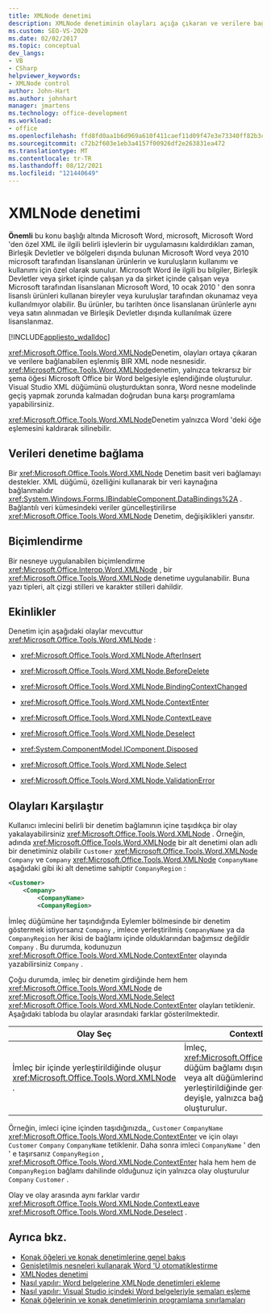 ```yaml
---
title: XMLNode denetimi
description: XMLNode denetiminin olayları açığa çıkaran ve verilere bağlanabilen eşlenmiş bir XML düğümü nesnesi olduğunu öğrenin.
ms.custom: SEO-VS-2020
ms.date: 02/02/2017
ms.topic: conceptual
dev_langs:
- VB
- CSharp
helpviewer_keywords:
- XMLNode control
author: John-Hart
ms.author: johnhart
manager: jmartens
ms.technology: office-development
ms.workload:
- office
ms.openlocfilehash: ffd8fd0aa1b6d969a610f411caef11d09f47e3e73340ff82b3cab3fe5538cf22
ms.sourcegitcommit: c72b2f603e1eb3a4157f00926df2e263831ea472
ms.translationtype: MT
ms.contentlocale: tr-TR
ms.lasthandoff: 08/12/2021
ms.locfileid: "121440649"
---
```

# <a name="xmlnode-control"></a>XMLNode denetimi
  **Önemli** bu konu başlığı altında Microsoft Word, microsoft, Microsoft Word 'den özel XML ile ilgili belirli işlevlerin bir uygulamasını kaldırdıkları zaman, Birleşik Devletler ve bölgeleri dışında bulunan Microsoft Word veya 2010 microsoft tarafından lisanslanan ürünlerin ve kuruluşların kullanımı ve kullanımı için özel olarak sunulur. Microsoft Word ile ilgili bu bilgiler, Birleşik Devletler veya şirket içinde çalışan ya da şirket içinde çalışan veya Microsoft tarafından lisanslanan Microsoft Word, 10 ocak 2010 ' den sonra lisanslı ürünleri kullanan bireyler veya kuruluşlar tarafından okunamaz veya kullanılmıyor olabilir. Bu ürünler, bu tarihten önce lisanslanan ürünlerle aynı veya satın alınmadan ve Birleşik Devletler dışında kullanılmak üzere lisanslanmaz.

 [!INCLUDE[appliesto_wdalldoc](../vsto/includes/appliesto-wdalldoc-md.md)]

 <xref:Microsoft.Office.Tools.Word.XMLNode>Denetim, olayları ortaya çıkaran ve verilere bağlanabilen eşlenmiş BIR XML node nesnesidir. <xref:Microsoft.Office.Tools.Word.XMLNode>denetim, yalnızca tekrarsız bir şema öğesi Microsoft Office bir Word belgesiyle eşlendiğinde oluşturulur. Visual Studio XML düğümünü oluşturduktan sonra, Word nesne modelinde geçiş yapmak zorunda kalmadan doğrudan buna karşı programlama yapabilirsiniz.

 <xref:Microsoft.Office.Tools.Word.XMLNode>Denetim yalnızca Word 'deki öğe eşlemesini kaldırarak silinebilir.

## <a name="bind-data-to-the-control"></a>Verileri denetime bağlama
 Bir <xref:Microsoft.Office.Tools.Word.XMLNode> Denetim basit veri bağlamayı destekler. XML düğümü, özelliğini kullanarak bir veri kaynağına bağlanmalıdır <xref:System.Windows.Forms.IBindableComponent.DataBindings%2A> . Bağlantılı veri kümesindeki veriler güncelleştirilirse <xref:Microsoft.Office.Tools.Word.XMLNode> Denetim, değişiklikleri yansıtır.

## <a name="formatting"></a>Biçimlendirme
 Bir nesneye uygulanabilen biçimlendirme <xref:Microsoft.Office.Interop.Word.XMLNode> , bir <xref:Microsoft.Office.Tools.Word.XMLNode> denetime uygulanabilir. Buna yazı tipleri, alt çizgi stilleri ve karakter stilleri dahildir.

## <a name="events"></a>Ekinlikler
 Denetim için aşağıdaki olaylar mevcuttur <xref:Microsoft.Office.Tools.Word.XMLNode> :

- <xref:Microsoft.Office.Tools.Word.XMLNode.AfterInsert>

- <xref:Microsoft.Office.Tools.Word.XMLNode.BeforeDelete>

- <xref:Microsoft.Office.Tools.Word.XMLNode.BindingContextChanged>

- <xref:Microsoft.Office.Tools.Word.XMLNode.ContextEnter>

- <xref:Microsoft.Office.Tools.Word.XMLNode.ContextLeave>

- <xref:Microsoft.Office.Tools.Word.XMLNode.Deselect>

- <xref:System.ComponentModel.IComponent.Disposed>

- <xref:Microsoft.Office.Tools.Word.XMLNode.Select>

- <xref:Microsoft.Office.Tools.Word.XMLNode.ValidationError>

## <a name="compare-events"></a>Olayları Karşılaştır
 Kullanıcı imlecini belirli bir denetim bağlamının içine taşıdıkça bir olay yakalayabilirsiniz <xref:Microsoft.Office.Tools.Word.XMLNode> . Örneğin, adında <xref:Microsoft.Office.Tools.Word.XMLNode> bir alt denetimi olan adlı bir denetiminiz olabilir `Customer` <xref:Microsoft.Office.Tools.Word.XMLNode> `Company` ve `Company` <xref:Microsoft.Office.Tools.Word.XMLNode> `CompanyName` aşağıdaki gibi iki alt denetime sahiptir `CompanyRegion` :

```xml
<Customer>
    <Company>
        <CompanyName>
        <CompanyRegion>
```

 İmleç düğümüne her taşındığında Eylemler bölmesinde bir denetim göstermek istiyorsanız `Company` , imlece yerleştirilmiş `CompanyName` ya da `CompanyRegion` her ikisi de bağlamı içinde olduklarından bağımsız değildir `Company` . Bu durumda, kodunuzun <xref:Microsoft.Office.Tools.Word.XMLNode.ContextEnter> olayında yazabilirsiniz `Company` .

 Çoğu durumda, imleç bir denetim girdiğinde hem hem <xref:Microsoft.Office.Tools.Word.XMLNode> de <xref:Microsoft.Office.Tools.Word.XMLNode.Select> <xref:Microsoft.Office.Tools.Word.XMLNode.ContextEnter> olayları tetiklenir. Aşağıdaki tabloda bu olaylar arasındaki farklar gösterilmektedir.

|Olay Seç|ContextEnter olayı|
|------------------|------------------------|
|İmleç bir içinde yerleştirildiğinde oluşur <xref:Microsoft.Office.Tools.Word.XMLNode> .|İmleç, <xref:Microsoft.Office.Tools.Word.XMLNode> düğüm bağlamı dışındaki bir alandan bir veya alt düğümlerinden birinin içine yerleştirildiğinde gerçekleşir. Diğer bir deyişle, yalnızca bağlam değiştiğinde oluşturulur.|

 Örneğin, imleci içine içinden taşıdığınızda,, `Customer` `CompanyName` <xref:Microsoft.Office.Tools.Word.XMLNode.ContextEnter> ve için olayı `Customer` `Company` `CompanyName` tetiklenir. Daha sonra imleci `CompanyName` ' den ' e taşırsanız `CompanyRegion` , <xref:Microsoft.Office.Tools.Word.XMLNode.ContextEnter> hala hem hem de `CompanyRegion` bağlamı dahilinde olduğunuz için yalnızca olay oluşturulur `Company` `Customer` .

 Olay ve olay arasında aynı farklar vardır <xref:Microsoft.Office.Tools.Word.XMLNode.ContextLeave> <xref:Microsoft.Office.Tools.Word.XMLNode.Deselect> .

## <a name="see-also"></a>Ayrıca bkz.
- [Konak öğeleri ve konak denetimlerine genel bakış](../vsto/host-items-and-host-controls-overview.md)
- [Genişletilmiş nesneleri kullanarak Word 'Ü otomatikleştirme](../vsto/automating-word-by-using-extended-objects.md)
- [XMLNodes denetimi](../vsto/xmlnodes-control.md)
- [Nasıl yapılır: Word belgelerine XMLNode denetimleri ekleme](../vsto/how-to-add-xmlnode-controls-to-word-documents.md)
- [Nasıl yapılır: Visual Studio içindeki Word belgeleriyle şemaları eşleme](../vsto/how-to-map-schemas-to-word-documents-inside-visual-studio.md)
- [Konak öğelerinin ve konak denetimlerinin programlama sınırlamaları](../vsto/programmatic-limitations-of-host-items-and-host-controls.md)
